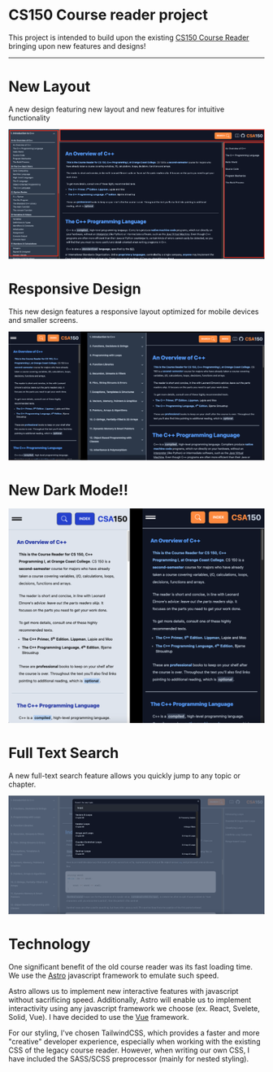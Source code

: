 # CS150 Course reader project

This project is intended to build upon the existing [CS150 Course Reader](https://www.occ-cs.com/book-23/) bringing upon new features and designs!

---

# New Layout

A new design featuring new layout and new features for intuitive functionality

![New Layout](./public/images/NewLayout.png)

# Responsive Design

This new design features a responsive layout optimized for mobile devices and smaller screens.

![Responsive Layout sm-md](./public/images/ResponsiveLayout.png)

# New Dark Mode!!

![Dark Mode](./public/images/lightvsdark.png)

# Full Text Search

A new full-text search feature allows you quickly jump to any topic or chapter.

![Full Text Search](./public/images/FullTextSearch.png)

# Technology

One significant benefit of the old course reader was its fast loading time. We use the [Astro](https://astro.build/) javascript framework to emulate such speed.

Astro allows us to implement new interactive features with javascript without sacrificing speed. Additionally, Astro will enable us to implement interactivity using any javascript framework we choose (ex. React, Svelete, Solid, Vue). I have decided to use the [Vue](https://vuejs.org/) framework.

For our styling, I've chosen TailwindCSS, which provides a faster and more "creative" developer experience, especially when working with the existing CSS of the legacy course reader. However, when writing our own CSS, I have included the SASS/SCSS preprocessor (mainly for nested styling).
